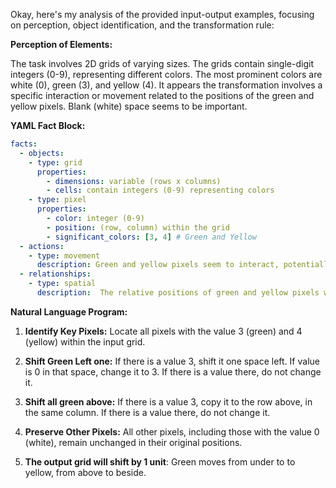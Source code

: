 Okay, here's my analysis of the provided input-output examples, focusing on perception, object identification, and the transformation rule:

**Perception of Elements:**

The task involves 2D grids of varying sizes. The grids contain single-digit integers (0-9), representing different colors. The most prominent colors are white (0), green (3), and yellow (4).  It appears the transformation involves a specific interaction or movement related to the positions of the green and yellow pixels.  Blank (white) space seems to be important.

**YAML Fact Block:**


```yaml
facts:
  - objects:
    - type: grid
      properties:
        - dimensions: variable (rows x columns)
        - cells: contain integers (0-9) representing colors
    - type: pixel
      properties:
        - color: integer (0-9)
        - position: (row, column) within the grid
        - significant_colors: [3, 4] # Green and Yellow
  - actions:
    - type: movement
      description: Green and yellow pixels seem to interact, potentially shifting positions.
  - relationships:
    - type: spatial
      description:  The relative positions of green and yellow pixels within the grid are crucial to the transformation.  Empty space (0) around these colored pixels seems to influence the outcome.
```


**Natural Language Program:**

1.  **Identify Key Pixels:** Locate all pixels with the value 3 (green) and 4 (yellow) within the input grid.

2.  **Shift Green Left one:** If there is a value 3, shift it one space left. If value is 0 in that space, change it to 3. If there is a value there, do not change it.

3. **Shift all green above:** If there is a value 3, copy it to the row above, in the same column. If there is a value there, do not change it.

4.  **Preserve Other Pixels:** All other pixels, including those with the value 0 (white), remain unchanged in their original positions.

5. **The output grid will shift by 1 unit**: Green moves from under to to yellow, from above to beside.
